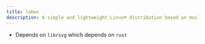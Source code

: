 ```yaml
---
title: labwc
description: A simple and lightweight Linux® distribution based on musl libc and toybox
---
```


- Depends on `librsvg` which depends on `rust`
